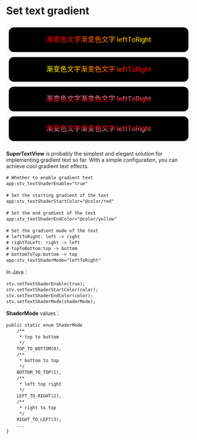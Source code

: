 # Set text gradient

![](https://raw.githubusercontent.com/chenBingX/img/master/stv/文字渐变色.png)    

**SuperTextView** is probably the simplest and elegant solution for implementing gradient text so far. With a simple configuration, you can achieve cool gradient text effects.

```
# Whether to enable gradient text
app:stv_textShaderEnable="true"

# Set the starting gradient of the text
app:stv_textShaderStartColor="@color/red"

# Set the end gradient of the text
app:stv_textShaderEndColor="@color/yellow"

# Set the gradient mode of the text
# leftToRight: left -> right
# rightToLeft: right -> left
# topToBottom:top -> bottom
# bottomToTop:bottom -> top
app:stv_textShaderMode="leftToRight"
```

In Java： 
 
```
stv.setTextShaderEnable(true);
stv.setTextShaderStartColor(color);
stv.setTextShaderEndColor(color);
stv.setTextShaderMode(shaderMode);
```

**ShaderMode** values：  

```
public static enum ShaderMode
    /**
     * top to bottom
     */
    TOP_TO_BOTTOM(0),
    /**
     * bottom to top
     */
    BOTTOM_TO_TOP(1),
    /**
     * left top right
     */
    LEFT_TO_RIGHT(2),
    /**
     * right to top
     */
    RIGHT_TO_LEFT(3);
    ...
}
```


